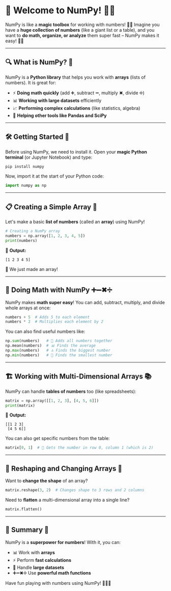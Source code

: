 # 🚀 Welcome to NumPy! 🔢✨

NumPy is like a **magic toolbox** for working with numbers! 🎩✨ Imagine you have a **huge collection of numbers** (like a giant list or a table), and you want to **do math, organize, or analyze** them super fast – NumPy makes it easy! 🧮💡

---
## 🔍 What is NumPy? 🧐

NumPy is a **Python library** that helps you work with **arrays** (lists of numbers). It is great for:
- ⚡ **Doing math quickly** (add ➕, subtract ➖, multiply ✖, divide ➗)
- 📊 **Working with large datasets** efficiently
- 📈 **Performing complex calculations** (like statistics, algebra)
- 🔄 **Helping other tools like Pandas and SciPy**

---
## 🛠 Getting Started 🏁

Before using NumPy, we need to install it. Open your **magic Python terminal** (or Jupyter Notebook) and type:

```python
pip install numpy
```

Now, import it at the start of your Python code:

```python
import numpy as np
```

---
## 📋 Creating a Simple Array 🎯

Let's make a basic **list of numbers** (called an **array**) using NumPy!

```python
# Creating a NumPy array
numbers = np.array([1, 2, 3, 4, 5])
print(numbers)
```

🔹 **Output:**
```
[1 2 3 4 5]
```
🎉 We just made an array!

---
## 🧮 Doing Math with NumPy ➕➖✖➗

NumPy makes **math super easy**! You can add, subtract, multiply, and divide whole arrays at once:

```python
numbers + 5  # Adds 5 to each element
numbers * 2  # Multiplies each element by 2
```

You can also find useful numbers like:

```python
np.sum(numbers)   # 🔢 Adds all numbers together
np.mean(numbers)  # 📊 Finds the average
np.max(numbers)   # 🔝 Finds the biggest number
np.min(numbers)   # 🔽 Finds the smallest number
```

---
## 🏗 Working with Multi-Dimensional Arrays 📚

NumPy can handle **tables of numbers** too (like spreadsheets):

```python
matrix = np.array([[1, 2, 3], [4, 5, 6]])
print(matrix)
```

🔹 **Output:**
```
[[1 2 3]
 [4 5 6]]
```

You can also get specific numbers from the table:
```python
matrix[0, 1]  # 🎯 Gets the number in row 0, column 1 (which is 2)
```

---
## 🔄 Reshaping and Changing Arrays 🔧

Want to **change the shape** of an array?
```python
matrix.reshape(3, 2)  # Changes shape to 3 rows and 2 columns
```

Need to **flatten** a multi-dimensional array into a single line?
```python
matrix.flatten()
```

---
## 🎯 Summary 🎉

NumPy is a **superpower for numbers**! With it, you can:
- 📊 Work with **arrays**
- ⚡ Perform **fast calculations**
- 🔢 Handle **large datasets**
- ➕➖✖➗ Use **powerful math functions**

Have fun playing with numbers using NumPy! 🎉🐍🚀

